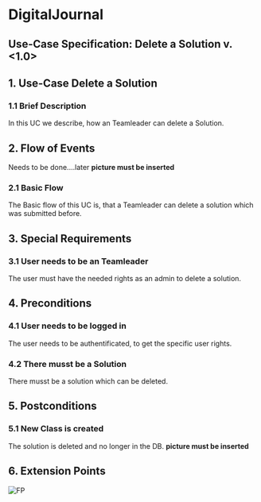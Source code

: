 # DigitalJournal
## Use-Case Specification: Delete a Solution  v. <1.0>

## 1. Use-Case Delete a Solution

### 1.1 Brief Description
In this UC we describe, how an Teamleader can delete a Solution.

## 2. Flow of Events
Needs to be done....later
__picture must be inserted__

### 2.1 Basic Flow
The Basic flow of this UC is, that a Teamleader can delete a solution which was submitted before.

## 3. Special Requirements
### 3.1 User needs to be an Teamleader
The user must have the needed rights as an admin to delete a solution.

## 4. Preconditions
### 4.1 User needs to be logged in
The user needs to be authentificated, to get the specific user rights.

### 4.2 There musst be a Solution
There musst be a solution which can be deleted.

## 5. Postconditions
### 5.1 New Class is created
The solution is deleted and no longer in the DB.
 __picture must be inserted__
  
## 6. Extension Points
![FP](https://raw.githubusercontent.com/Unk3wn/TaskHub---Documentation/main/UC/UCD/CreateAClass/FP_CreateAClass.png)


